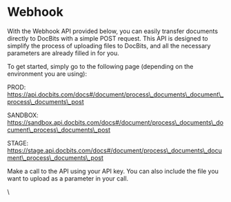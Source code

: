# Webhook

With the Webhook API provided below, you can easily transfer documents directly to DocBits with a simple POST request. This API is designed to simplify the process of uploading files to DocBits, and all the necessary parameters are already filled in for you.

To get started, simply go to the following page (depending on the environment you are using):

PROD: https://api.docbits.com/docs#/document/process\_documents\_document\_process\_documents\_post

SANDBOX: https://sandbox.api.docbits.com/docs#/document/process\_documents\_document\_process\_documents\_post

STAGE: https://stage.api.docbits.com/docs#/document/process\_documents\_document\_process\_documents\_post

Make a call to the API using your API key. You can also include the file you want to upload as a parameter in your call.

\
